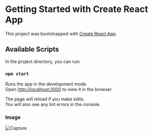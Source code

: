 # Getting Started with Create React App

This project was bootstrapped with [Create React App](https://github.com/facebook/create-react-app).

## Available Scripts

In the project directory, you can run:

### `npm start`

Runs the app in the development mode.\
Open [http://localhost:3000](http://localhost:3000) to view it in the browser.

The page will reload if you make edits.\
You will also see any lint errors in the console.

### Image
![Capture](https://user-images.githubusercontent.com/65906348/120081855-3e45cf80-c0dd-11eb-8133-54290fd6a45c.PNG)
